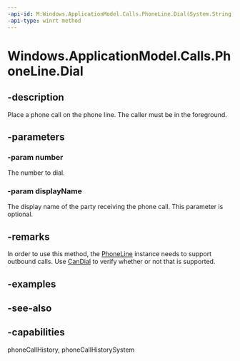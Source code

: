 ```yaml
---
-api-id: M:Windows.ApplicationModel.Calls.PhoneLine.Dial(System.String,System.String)
-api-type: winrt method
---
```


<!-- Method syntax
public void Dial(System.String number, System.String displayName)
-->

# Windows.ApplicationModel.Calls.PhoneLine.Dial

## -description
Place a phone call on the phone line. The caller must be in the foreground.

## -parameters
### -param number
The number to dial.

### -param displayName
The display name of the party receiving the phone call. This parameter is optional.

## -remarks
In order to use this method, the [PhoneLine](phoneline.md) instance needs to support outbound calls. Use [CanDial](phoneline_candial.md) to verify whether or not that is supported.

## -examples

## -see-also

## -capabilities
phoneCallHistory, phoneCallHistorySystem
